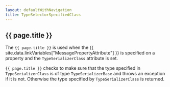 ```yaml
---
layout: defaultWithNavigation
title: TypeSelectorSpecifiedClass
---
```

## {{ page.title }}

The `{{ page.title }}` is used when the {{ site.data.linkVariables["MessagePropertyAttribute"] }}
is specified on a property and the `TypeSerializerClass` attribute is set.

`{{ page.title }}` checks to make sure that the type specified in `TypeSerializerClass`
is of type `TypeSerializerBase` and throws an exception if it is not.  Otherwise the type specified
by `TypeSerializerClass` is returned.

